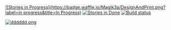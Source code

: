 [![Stories in Progress](https://badge.waffle.io/Magik3a/DesignAndPrint.png?label=in progress&title=In Progress)](https://waffle.io/Magik3a/DesignAndPrint)
[![Stories in Done](https://badge.waffle.io/Magik3a/DesignAndPrint.png?label=ready&title=Ready)](https://waffle.io/Magik3a/DesignAndPrint)
[![Build status](https://ci.appveyor.com/api/projects/status/1v8rri2tjsy5c2ff?svg=true)](https://ci.appveyor.com/project/Magik3a/designandprint)

[![dddddd.png](https://s10.postimg.org/5dwkhw3qh/dddddd.png)](https://magik3a.github.io/DesignAndPrint/)
